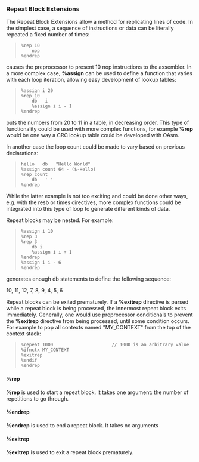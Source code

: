 ### Repeat Block Extensions

 
 The Repeat Block Extensions allow a method for replicating lines of code.  In the simplest case, a sequence of instructions or data can be literally repeated a fixed number of times:
 
>     %rep 10
>         nop
>     %endrep
 
 causes the preprocessor to present 10 nop instructions to the assembler.  In a more complex case, **%assign** can be used to define a function that varies with each loop iteration, allowing easy development of lookup tables:
 
>     %assign i 20
>     %rep 10
>         db   i
>         %assign i i - 1
>     %endrep
 
 puts the numbers from 20 to 11 in a table, in decreasing order.  This type of functionality could be used with more complex functions, for example **%rep** would be one way a CRC lookup table could be developed with OAsm.
 
 In another case the loop count could be made to vary based on previous declarations:
 
>     hello   db   "Hello World"
>     %assign count 64 - ($-Hello)
>     %rep count
>         db   ' '
>     %endrep
 
 While the latter example is not too exciting and could be done other ways, e.g. with the resb or times directives, more complex functions could be integrated into this type of loop to generate different kinds of data.
 
 Repeat blocks may be nested.  For example:
 
>     %assign i 10
>     %rep 3
>     %rep 3
>         db i
>         %assign i i + 1
>     %endrep
>     %assign i i - 6
>     %endrep
 
 generates enough db statements to define the following sequence:
 
 10, 11, 12,  7, 8, 9, 4, 5, 6
 
 Repeat blocks can be exited prematurely.  If a **%exitrep** directive is parsed while a repeat block is being processed, the innermost repeat block exits immediately.  Generally, one would use preprocessor conditionals to prevent the **%exitrep** directive from being processed, until some condition occurs.  For example to pop all contexts named "MY_CONTEXT" from the top of the context stack:
 
>     %repeat 1000                      // 1000 is an arbitrary value
>     %ifnctx MY_CONTEXT
>     %exitrep
>     %endif
>     %endrep


#### %rep

 **%rep** is used to start a repeat block.  It takes one argument:  the number of repetitions to go through.


#### %endrep

 
 **%endrep** is used to end a repeat block.  It takes no arguments


#### %exitrep

 **%exitrep** is used to exit a repeat block prematurely.